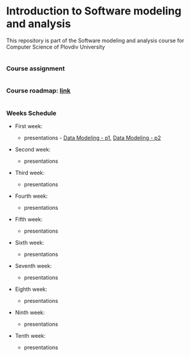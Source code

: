 # Introduction to Software modeling and analysis
This repository is part of the Software modeling and analysis course for Computer Science of Plovdiv University


#
### Course assignment


#
### Course roadmap: [link](https://github.com/pkyurkchiev/software-modeling-and-analysis-se/blob/master/documentations/roadmap-sma.mup.png)


#
### Weeks Schedule

* First week: 
  * presentations - [Data Modeling - p1](https://github.com/pkyurkchiev/software-modeling-and-analysis-se/tree/master/presentations/Lecture-01.pdf), [Data Modeling - p2](https://github.com/pkyurkchiev/software-modeling-and-analysis-se/tree/master/presentations/Lecture-02.pdf)

* Second week:
  * presentations

* Third week:
  * presentations
  
* Fourth week:
  * presentations

* Fifth week:
  * presentations

* Sixth week:
  * presentations
    
* Seventh week:
  * presentations
 
* Eighth week:
  * presentations
 
* Ninth week:
  * presentations

* Tenth week:
  * presentations

